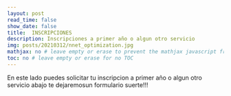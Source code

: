 ```yaml
---
layout: post
read_time: false
show_date: false
title:  INSCRIPCIONES
description: Inscripciones a primer año o algun otro servicio
img: posts/20210312/nnet_optimization.jpg
mathjax: no # leave empty or erase to prevent the mathjax javascript from loading
toc: no # leave empty or erase for no TOC
---
```

En este lado puedes solicitar tu inscripcion a primer año o algun otro servicio abajo te dejaremosun formulario suerte!!!

